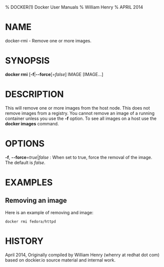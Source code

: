 % DOCKER(1) Docker User Manuals 
% William Henry
% APRIL 2014 
# NAME
docker-rmi \- Remove one or more images.

# SYNOPSIS

**docker rmi** [**-f**|**--force**[=*false*] IMAGE [IMAGE...]

# DESCRIPTION

This will remove one or more images from the host node. This does not 
remove images from a registry. You cannot remove an image of a running 
container unless you use the **-f** option. To see all images on a host
 use the **docker images** command.

# OPTIONS

**-f**, **--force**=*true*|*false*
:   When set to true, force the removal of the image. The default is 
*false*.

# EXAMPLES

## Removing an image

Here is an example of removing and image:

    docker rmi fedora/httpd

# HISTORY

April 2014, Originally compiled by William Henry (whenry at redhat dot 
com) based on dockier.io source material and internal work.
